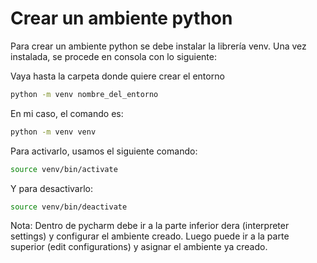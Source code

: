 # Crear un ambiente python

Para crear un ambiente python se debe instalar la librería venv. Una vez instalada, se procede en consola con lo siguiente:

Vaya hasta la carpeta donde quiere crear el entorno

```bash
python -m venv nombre_del_entorno
```

En mi caso, el comando es:

```bash
python -m venv venv
```

Para activarlo, usamos el siguiente comando:

```bash
source venv/bin/activate
```
 Y para desactivarlo:
 
```bash
source venv/bin/deactivate
```

Nota: Dentro de pycharm debe ir a la parte inferior dera (interpreter settings) y configurar el ambiente creado. Luego puede ir a la parte superior (edit configurations) y asignar el ambiente ya creado.
